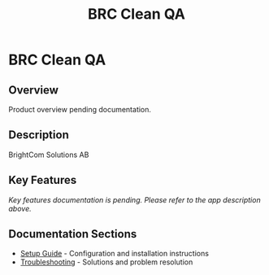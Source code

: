 ﻿---
title: "BRC Clean QA"
description: "BrightCom Solutions AB"
categories: [Products]
tags: [business-central]
weight: 52
version: "21.0.0.0"
---

# BRC Clean QA

## Overview
Product overview pending documentation.

## Description
BrightCom Solutions AB

## Key Features
*Key features documentation is pending. Please refer to the app description above.*

## Documentation Sections
- [Setup Guide](./setup/) - Configuration and installation instructions
- [Troubleshooting](./solving/) - Solutions and problem resolution


